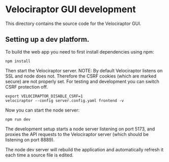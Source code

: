 # Velociraptor GUI development

This directory contains the source code for the Velociraptor GUI.

## Setting up a dev platform.

To build the web app you need to first install dependencies using npm:

```
npm install
```

Then start the Velociraptor server. NOTE: By default Velociraptor
listens on SSL and node does not. Therefore the CSRF cookies (which
are marked secure) are not properly set. For testing and development
you can switch CSRF protection off.

```
export VELOCIRAPTOR_DISABLE_CSRF=1
velociraptor --config server.config.yaml frontend -v
```

Now you can start the node server:
```
npm run dev
```

The development setup starts a node server listening on port 5173, and
proxies the API requests to the Velociraptor server (which should be
listening on port 8889).

The node dev server will rebuild the application and automatically refresh
it each time a source file is edited.


